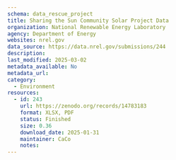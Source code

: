 ```yaml
---
schema: data_rescue_project 
title: Sharing the Sun Community Solar Project Data
organization: National Renewable Energy Laboratory
agency: Department of Energy
websites: nrel.gov
data_source: https://data.nrel.gov/submissions/244
description: 
last_modified: 2025-03-02
metadata_available: No
metadata_url: 
category:
  - Environment
resources:
  - id: 243
    url: https://zenodo.org/records/14783183
    format: XLSX, PDF
    status: Finished
    size: 0.36
    download_date: 2025-01-31
    maintainer: CaCo
    notes: 
---
```

